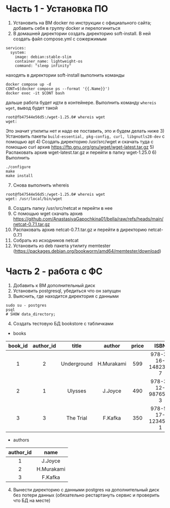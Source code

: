 # Часть 1 - Установка ПО
1) Установить на ВМ docker по инструкции с официального сайта; добавить себя в группу docker и перелогиниться
2) В домашней директории создать директорию soft-install. В ней создать файл compose.yml с сожержимым
```
services:
  system:
    image: debian:stable-slim
    container_name: lightweight-os
    command: "sleep infinity"
```
находять в директории soft-install выполнить команды
```
docker compose up -d
CONT=$(docker compose ps --format '{{.Name}}')
docker exec -it $CONT bash
```
дальше работа будет идти в контейнере. Выполнить команду ```whereis wget```, вывод будет такой
```
root@fb47544e56d5:/wget-1.25.0# whereis wget
wget:
```
Это значит утилиты нет и надо ее поставить, это и будем делать ниже
3) Установить пакеты ```build-essential, pkg-config, curl, libgnutls28-dev``` с помощью apt
4) Создать директорию /usr/src/wget и скачать туда с помощью curl архив https://ftp.gnu.org/gnu/wget/wget-latest.tar.gz
5) Распаковать архив wget-latest.tar.gz и перейти в папку wget-1.25.0
6) Выполнить
```
./configure
make
make install
```
7) Снова выполнить whereis
```
root@fb47544e56d5:/wget-1.25.0# whereis wget
wget: /usr/local/bin/wget
```
8) Создать папку /usr/src/netcat и перейти в нее
9) С помощью wget скачать архив https://github.com/AnastasiyaGapochkina01/bella/raw/refs/heads/main/netcat-0.7.1.tar.gz
10) Распаковать архив netcat-0.7.1.tar.gz и перейти в директорию netcat-0.7.1
11) Собрать из исходников netcat
12) Установить из deb пакета утилиту memtester (https://packages.debian.org/bookworm/amd64/memtester/download)
# Часть 2 - работа с ФС
1) Добавить к ВМ дополнительный диск
2) Установить postgresql, убедиться что он запущен
3) Выяснить, где находится директория с данными
```
sudo su - postgres
psql
# SHOW data_directory;
```
4) Создать тестовую БД bookstore с табличками
- books

|book_id|author_id|title|author|price|ISBN|
|:---:|:---:|:---:|:---:|:---:|:---:|
|1|2|Underground|H.Murakami|599|978-3-16-148239-7|
|2|1|Ulysses|J.Joyce|490|978-3-12-987654-3|
|3|3|The Trial|F.Kafka|350|978-5-17-123456-1|

- authors

|author_id|name|
|:---:|:---:|
|1|J.Joyce|
|2|H.Murakami|
|3|F.Kafka|

4) Вынести директорию с данными postgres на дополнительный диск без потери данных (обязательно рестартануть сервис и проверить что БД на месте)
